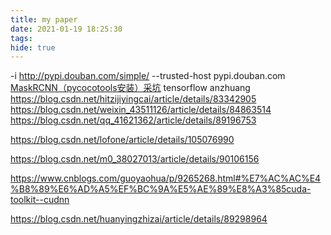 ```yaml
---
title: my paper
date: 2021-01-19 18:25:30
tags:
hide: true
---
```


-i http://pypi.douban.com/simple/ --trusted-host pypi.douban.com
[MaskRCNN（pycocotools安装）采坑](https://www.pianshen.com/article/8338435098/)
tensorflow anzhuang https://blog.csdn.net/hitzijiyingcai/article/details/83342905 
https://blog.csdn.net/weixin_43511126/article/details/84863514
https://blog.csdn.net/qq_41621362/article/details/89196753

https://blog.csdn.net/lofone/article/details/105076990

https://blog.csdn.net/m0_38027013/article/details/90106156

https://www.cnblogs.com/guoyaohua/p/9265268.html#%E7%AC%AC%E4%B8%89%E6%AD%A5%EF%BC%9A%E5%AE%89%E8%A3%85cuda-toolkit--cudnn

https://blog.csdn.net/huanyingzhizai/article/details/89298964